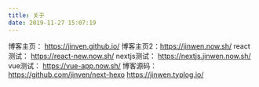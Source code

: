 ```yaml
---
title: 关于
date: 2019-11-27 15:07:19
---
```


博客主页： https://jinven.github.io/
博客主页2：https://jinwen.now.sh/
react测试： https://react-new.now.sh/
nextjs测试： https://nextjs.jinwen.now.sh/
vue测试： https://vue-app.now.sh/
博客源码： https://github.com/jinven/next-hexo
https://jinwen.typlog.io/

